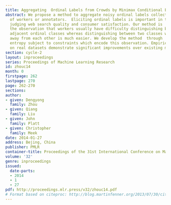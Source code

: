 ```yaml
---
title: Aggregating  Ordinal Labels from Crowds by Minimax Conditional Entropy
abstract: We propose a method to aggregate noisy ordinal labels collected from a crowd
  of workers or annotators.  Eliciting ordinal labels is important in tasks such as
  judging web search quality and consumer satisfaction. Our method is  motivated by
  the observation that workers usually have difficulty distinguishing between two
  adjacent ordinal classes whereas distinguishing between two classes which are far
  away from each other is much easier. We develop the method  through  minimax conditional
  entropy subject to constraints which encode this observation. Empirical  evaluations
  on real datasets demonstrate significant improvements over existing methods.
section: cycle-2
layout: inproceedings
series: Proceedings of Machine Learning Research
id: zhouc14
month: 0
firstpage: 262
lastpage: 270
page: 262-270
sections: 
author:
- given: Dengyong
  family: Zhou
- given: Qiang
  family: Liu
- given: John
  family: Platt
- given: Christopher
  family: Meek
date: 2014-01-27
address: Bejing, China
publisher: PMLR
container-title: Proceedings of the 31st International Conference on Machine Learning
volume: '32'
genre: inproceedings
issued:
  date-parts:
  - 2014
  - 1
  - 27
pdf: http://proceedings.mlr.press/v32/zhouc14.pdf
# Format based on citeproc: http://blog.martinfenner.org/2013/07/30/citeproc-yaml-for-bibliographies/
---
```

